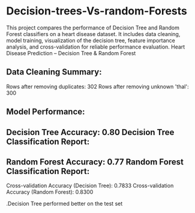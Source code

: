 # Decision-trees-Vs-random-Forests
This project compares the performance of Decision Tree and Random Forest classifiers on a heart disease dataset. It includes data cleaning, model training, visualization of the decision tree, feature importance analysis, and cross-validation for reliable performance evaluation.
Heart Disease Prediction – Decision Tree & Random Forest


Data Cleaning Summary:
--------------------------------------------------------
Rows after removing duplicates: 302
Rows after removing unknown 'thal': 300

Model Performance:
--------------------------------------------------------
Decision Tree Accuracy: 0.80
Decision Tree Classification Report:
--------------------------------------------------------
Random Forest Accuracy: 0.77
Random Forest Classification Report:
-------------------
Cross-validation Accuracy (Decision Tree): 0.7833
Cross-validation Accuracy (Random Forest): 0.8300

.Decision Tree performed better on the test set
